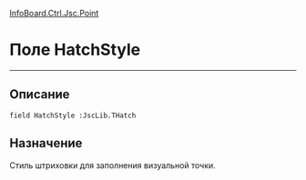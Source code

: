 ﻿---
Link: InfoBoard.Ctrl.Jsc.Point.@HatchStyle
---

<!---  Навигация
[Имя проекта](#) :
-->
[InfoBoard.Ctrl.Jsc.Point](Default)

# Поле HatchStyle
---

## Описание

    field HatchStyle :JscLib.THatch

<!--
## Аргументы{#Args}

### Аргумент1

Описание аргумента 1
-->

## Назначение

Стиль штриховки для заполнения визуальной точки.

<!--
## Пример

    HatchStyle...
-->

